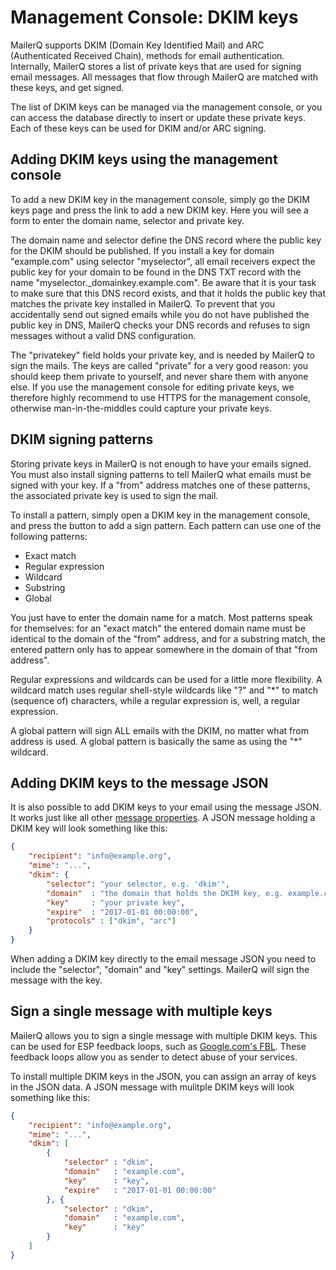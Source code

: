 # Management Console: DKIM keys

MailerQ supports DKIM (Domain Key Identified Mail) and ARC (Authenticated Received Chain), methods for email 
authentication. Internally, MailerQ stores a list of private keys that
are used for signing email messages. All messages that flow through
MailerQ are matched with these keys, and get signed.

The list of DKIM keys can be managed via the management console, or you
can access the database directly to insert or update these private keys. 
Each of these keys can be used for DKIM and/or ARC signing.


## Adding DKIM keys using the management console

To add a new DKIM key in the management console, simply go the DKIM keys 
page and press the link to add a new DKIM key. Here you will see a 
form to enter the domain name, selector and private key.

The domain name and selector define the DNS record where the public key 
for the DKIM should be published. If you install a key for domain "example.com" 
using selector "myselector", all email receivers expect the public key for your 
domain to be found in the DNS TXT record with the name "myselector._domainkey.example.com". 
Be aware that it is your task to make sure that this DNS record exists, and 
that it holds the public key that matches the private key installed in MailerQ.
To prevent that you accidentally send out signed emails while you do not have
published the public key in DNS, MailerQ checks your DNS records and refuses
to sign messages without a valid DNS configuration.

The "privatekey" field holds your private key, and is needed by MailerQ to 
sign the mails. The keys are called "private" for a very good reason:
you should keep them private to yourself, and never share them with anyone else.
If you use the management console for editing private keys, we therefore highly
recommend to use HTTPS for the management console, otherwise man-in-the-middles
could capture your private keys.


## DKIM signing patterns

Storing private keys in MailerQ is not enough to have your emails signed.
You must also install signing patterns to tell MailerQ what emails must 
be signed with your key. If a "from" address matches one of these patterns, 
the associated private key is used to sign the mail.

To install a pattern, simply open a DKIM key in the management console,
and press the button to add a sign pattern. Each pattern can use one of 
the following patterns:

* Exact match
* Regular expression
* Wildcard
* Substring
* Global

You just have to enter the domain name for a match. Most patterns speak
for themselves: for an "exact match" the entered domain name must be
identical to the domain of the "from" address, and for a substring match,
the entered pattern only has to appear somewhere in the domain of that
"from address".

Regular expressions and wildcards can be used for a little more flexibility.
A wildcard match uses regular shell-style wildcards like "?" and "*" to
match (sequence of) characters, while a regular expression is, well, a 
regular expression.

A global pattern will sign ALL emails with the DKIM, no matter what from 
address is used. A global pattern is basically the same as using the "*" wildcard.


## Adding DKIM keys to the message JSON

It is also possible to add DKIM keys to your email using the message JSON. 
It works just like all other [message properties](json-messages). 
A JSON message holding a DKIM key will look something like this: 

````json
{
    "recipient": "info@example.org",
    "mime": "...",
    "dkim": {
        "selector": "your selector, e.g. 'dkim'",
        "domain"  : "the domain that holds the DKIM key, e.g. example.com",
        "key"     : "your private key",
        "expire"  : "2017-01-01 00:00:00",
        "protocols" : ["dkim", "arc"]
    }
}

````

When adding a DKIM key directly to the email message JSON you need to include the 
"selector", "domain" and "key" settings. MailerQ will sign the message with 
the key. 


## Sign a single message with multiple keys

MailerQ allows you to sign a single message with multiple DKIM keys. 
This can be used for ESP feedback loops, such as [Google.com's FBL](https://support.google.com/mail/answer/6254652?hl=en). 
These feedback loops allow you as sender to detect abuse of your services. 

To install multiple DKIM keys in the JSON, you can assign an array of keys
in the JSON data. A JSON message with mulitple DKIM keys will look something like this: 

````json
{
    "recipient": "info@example.org",
    "mime": "...",
    "dkim": [ 
        {
            "selector" : "dkim",
            "domain"   : "example.com", 
            "key"      : "key",
            "expire"   : "2017-01-01 00:00:00"
        }, {
            "selector" : "dkim",
            "domain"   : "example.com", 
            "key"      : "key"
        } 
    ]
}
````
